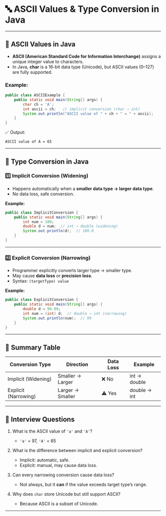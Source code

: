 # 🔤 ASCII Values & Type Conversion in Java

---

## 📖 ASCII Values in Java
- **ASCII (American Standard Code for Information Interchange)** assigns a unique integer value to characters.
- In Java, **char** is a 16-bit data type (Unicode), but ASCII values (0–127) are fully supported.

### Example:
```java
public class ASCIIExample {
    public static void main(String[] args) {
        char ch = 'A';
        int ascii = ch;   // implicit conversion (char → int)
        System.out.println("ASCII value of " + ch + " = " + ascii);
    }
}
```
✅ Output:
```
ASCII value of A = 65
```

---

## 🔄 Type Conversion in Java

### 1️⃣ Implicit Conversion (Widening)
- Happens automatically when a **smaller data type → larger data type**.
- No data loss, safe conversion.

**Example:**
```java
public class ImplicitConversion {
    public static void main(String[] args) {
        int num = 100;
        double d = num;  // int → double (widening)
        System.out.println(d);  // 100.0
    }
}
```

---

### 2️⃣ Explicit Conversion (Narrowing)
- Programmer explicitly converts larger type → smaller type.
- May cause **data loss** or **precision loss**.
- Syntax: `(targetType) value`

**Example:**
```java
public class ExplicitConversion {
    public static void main(String[] args) {
        double d = 99.99;
        int num = (int) d;  // double → int (narrowing)
        System.out.println(num);  // 99
    }
}
```

---

## 📝 Summary Table

| Conversion Type | Direction            | Data Loss | Example                 |
|-----------------|----------------------|-----------|-------------------------|
| Implicit (Widening) | Smaller → Larger | ❌ No     | int → double            |
| Explicit (Narrowing) | Larger → Smaller | ⚠️ Yes   | double → int            |

---

## 🎯 Interview Questions

1. What is the ASCII value of `'a'` and `'A'`?  
   - `'a'` = 97, `'A'` = 65

2. What is the difference between implicit and explicit conversion?  
   - Implicit: automatic, safe.  
   - Explicit: manual, may cause data loss.

3. Can every narrowing conversion cause data loss?  
   - Not always, but it **can** if the value exceeds target type’s range.

4. Why does `char` store Unicode but still support ASCII?  
   - Because ASCII is a subset of Unicode.

---
